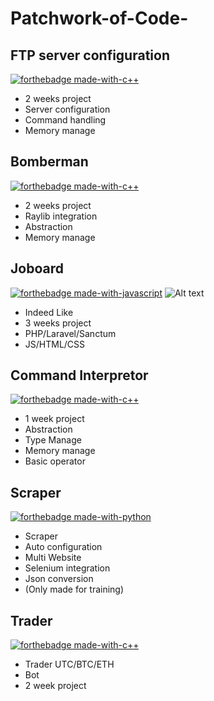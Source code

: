 # Patchwork-of-Code-

## FTP server configuration 
[![forthebadge made-with-c++](https://forthebadge.com/images/badges/made-with-c.svg)](http://manpagesfr.free.fr)
- 2 weeks project
- Server configuration
- Command handling
- Memory manage

## Bomberman 
[![forthebadge made-with-c++](https://forthebadge.com/images/badges/made-with-c-plus-plus.svg)](https://en.cppreference.com/w/)
- 2 weeks project
- Raylib integration
- Abstraction
- Memory manage

## Joboard
[![forthebadge made-with-javascript](https://forthebadge.com/images/badges/made-with-javascript.svg)](https://developer.mozilla.org/fr/docs/Web/JavaScript) 
![Alt text](../logo/tree/main/made-with-laravel.svg)
- Indeed Like
- 3 weeks project
- PHP/Laravel/Sanctum
- JS/HTML/CSS

## Command Interpretor
[![forthebadge made-with-c++](https://forthebadge.com/images/badges/made-with-c-plus-plus.svg)](https://en.cppreference.com/w/)
- 1 week project
- Abstraction
- Type Manage
- Memory manage
- Basic operator

## Scraper 
[![forthebadge made-with-python](https://forthebadge.com/images/badges/made-with-python.svg)](https://docs.python.org/3/)
- Scraper 
- Auto configuration
- Multi Website
- Selenium integration
- Json conversion
- (Only made for training)

## Trader
[![forthebadge made-with-c++](https://forthebadge.com/images/badges/made-with-c-plus-plus.svg)](https://en.cppreference.com/w/)
- Trader UTC/BTC/ETH
- Bot
- 2 week project
